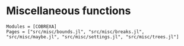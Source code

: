 
# Miscellaneous functions

```@autodocs
Modules = [COBREXA]
Pages = ["src/misc/bounds.jl", "src/misc/breaks.jl", "src/misc/maybe.jl", "src/misc/settings.jl", "src/misc/trees.jl"]
```
